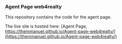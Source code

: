 ### Agent Page web4realty

This repository contains the code for the agent page.

The live site is hosted here: 
[Agent Page, https://themmanuel.github.io/Agent-page-web4realty/](https://themmanuel.github.io/Agent-page-web4realty/)